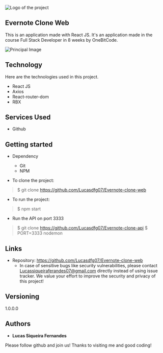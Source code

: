 
![Logo of the project](https://github.com/Lucasdfg07/Evernote-clone-web/blob/master/src/assets/images/logo.png)


## Evernote Clone Web
This is an application made with React JS. It's an application made in the course Full Stack Developer in 8 weeks by OneBitCode.

![Principal Image](https://github.com/Lucasdfg07/Evernote-clone-web/blob/master/src/assets/images/presentation.png)

## Technology 
Here are the technologies used in this project.

* React JS
* Axios
* React-router-dom
* RBX


## Services Used

* Github


## Getting started

* Dependency
  - Git
  - NPM

* To clone the project:
>    $ git clone https://github.com/Lucasdfg07/Evernote-clone-web

* To run the project:
>    $ npm start

* Run the API on port 3333
>    $ git clone https://github.com/Lucasdfg07/Evernote-clone-api
>    $ PORT=3333 nodemon

## Links
  - Repository: https://github.com/Lucasdfg07/Evernote-clone-web
    - In case of sensitive bugs like security vulnerabilities, please contact
      Lucassiqueiraferandes07@gmail.com directly instead of using issue tracker. We value your effort
      to improve the security and privacy of this project!

  ## Versioning

  1.0.0.0


  ## Authors

  * **Lucas Siqueira Fernandes** 

  Please follow github and join us!
  Thanks to visiting me and good coding!
